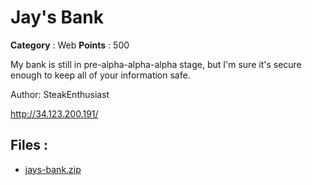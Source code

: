 # Jay's Bank

**Category** : Web
**Points** : 500

My bank is still in pre-alpha-alpha-alpha stage, but I'm sure it's secure enough to keep all of your information safe.

Author: SteakEnthusiast

http://34.123.200.191/

## Files : 
 - [jays-bank.zip](./jays-bank.zip)


